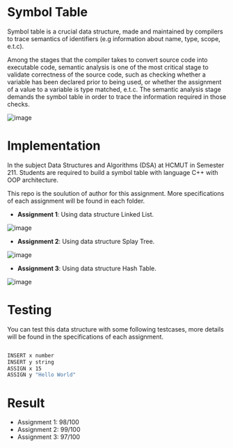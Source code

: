 # Symbol Table

Symbol table is a crucial data structure, made and maintained by compilers to trace semantics
of identifiers (e.g information about name, type, scope, e.t.c). 

Among the stages that the compiler takes to convert source code into executable code,
semantic analysis is one of the most critical stage to validate correctness of the source code,
such as checking whether a variable has been declared prior to being used, or whether the
assignment of a value to a variable is type matched, e.t.c. The semantic analysis stage demands
the symbol table in order to trace the information required in those checks.

![image](https://user-images.githubusercontent.com/86992472/216223290-553d3079-32bc-4cfe-a6c8-fbda1dfebf72.png)

# Implementation

In the subject Data Structures and Algorithms (DSA) at HCMUT in Semester 211. Students are required to build a symbol table with language C++ with OOP architecture.

This repo is the soulution of author for this assignment. More specifications of each assignment will be found in each folder.

* **Assignment 1**: Using data structure Linked List.

![image](https://user-images.githubusercontent.com/86992472/216224424-4ae8d405-799d-435e-a949-ba543266c03d.png)

* **Assignment 2**: Using data structure Splay Tree.

![image](https://user-images.githubusercontent.com/86992472/216225076-d8172528-affe-4244-bc73-3b189883d908.png)

* **Assignment 3**: Using data structure Hash Table.

![image](https://user-images.githubusercontent.com/86992472/216225802-b89ae4f3-4481-4508-996e-f89454315a1f.png)


# Testing

You can test this data structure with some following testcases, more details will be found in the specifications of each assignment.

```bash

INSERT x number
INSERT y string
ASSIGN x 15
ASSIGN y "Hello World"

```

# Result

* Assignment 1: 98/100
* Assignment 2: 99/100
* Assignment 3: 97/100


